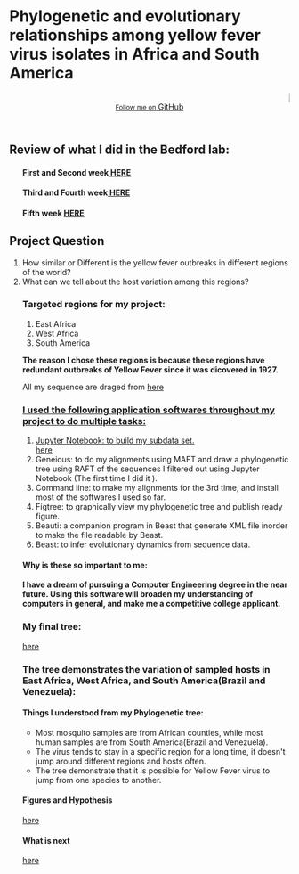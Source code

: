 

<html>
<body>
 <h1><b>Phylogenetic and evolutionary relationships among yellow fever virus isolates in Africa and South America </b></h1>
 <header>
        <MARQUEE><img src= "https://microbewiki.kenyon.edu/images/thumb/2/25/YF_Virion.jpg/300px-YF_Virion.jpg"></MARQUEE>
        <a href="https://github.com/ebaberga" class="button"><small>Follow me on</small> GitHub</a>
      
     
   </header> 
<h2><b>Review of what I did in the Bedford lab:</b></h2>
<ol>
<h4> First and Second week<a href= "first.md"> HERE</a></h4>
<h4>Third and Fourth week<a href= "third.md"> HERE</a></h4>
<h4>Fifth week <a href= ""> HERE</a></h4>
</ol>
<h2>Project Question </h3>
<ol>
<li>How similar or Different is the yellow fever outbreaks in different regions of the world?</li>
<li>What can we tell about the host variation among this regions?</li>
<h3>Targeted regions for my project:</h2>
<ol>
<li>East Africa </li>
<li>West Africa </li>
<li>South America </li>
</ol>
<P><b>The reason I chose these regions is because these regions have redundant outbreaks of Yellow Fever since it was dicovered in 1927.</b></p>

<p>All my sequence are draged from <a href="http://www.viprbrc.org/brc/vipr_genome_search.spg?method=SubmitForm&blockId=2713&decorator=flavi"</a> here </p>
<h3>I used the following application softwares throughout my project to do multiple tasks:</h3>
<ol>
<li> Jupyter Notebook: to build my subdata set.</li> <a href="img src=dataset.png"> here </a> 
<li> Geneious: to do my alignments using MAFT and draw a phylogenetic tree using RAFT of the sequences I filtered out using Jupyter Notebook (The first time I did it ).</li>
<li>Command line: to make my alignments for the 3rd time, and install most of the softwares I used so far.</li>
<li>Figtree: to graphically view my phylogenetic tree and publish ready figure.</li>
<li>Beauti: a companion program in Beast that generate XML file inorder to make the file readable by Beast. </li>
<li>Beast: to infer evolutionary dynamics from sequence data.</li>
</ol>
<h4><b>Why is these so important to me: </b></h4><p><b>I have a dream of pursuing a Computer Engineering degree in the near future. Using this software will broaden my understanding of computers in general, and make me a competitive college applicant.</b></p>
<h3><b>My final tree:</b> </h3>
<a href="img src="tree.jpg">here</a>
<h3>The tree demonstrates the variation of sampled hosts in East Africa, West Africa, and South America(Brazil and Venezuela):</h3>
<h4>Things I understood from my Phylogenetic tree:</h4>
<ul>
<li>Most mosquito samples are from African counties, while most human samples are from South America(Brazil and Venezuela).</li>
<li>The virus tends to stay in a specific region for a long time, it doesn't jump around different regions and hosts often. </li>
<li>The tree demonstrate that it is possible for Yellow Fever virus to jump from one species to another.</li>
</ul>
<h4>Figures and Hypothesis</h4><a href = "result.md">here</a>
<h4>What is next</h4><a href="next.md">here</a>
</html>

